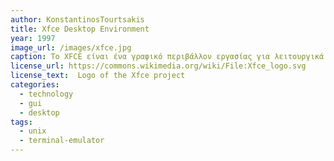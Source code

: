 ```yaml
---
author: KonstantinosTourtsakis
title: Xfce Desktop Environment
year: 1997
image_url: /images/xfce.jpg
caption: Το XFCE είναι ένα γραφικό περιβάλλον εργασίας για λειτουργικά συστήματα Unix ή βασισμένα στο Unix, όπως το Linux. Έχει δοθεί έμφαση στη χαμηλή χρήση πόρων και την ευκολία χρήσης. Ξεκίνησε να αναπτύσσεται το 1996 από τον Olivier Fourdan. Αποτελείται από πακέτα εφαρμογών που συνδυαζόμενα δίνουν την πλήρη λειτουργικότητα του περιβάλλοντος εργασίας, αλλά μπορούν να επιλεγούν ξεχωριστά ανάλογα με τις προσωπικές ανάγκες του χρήστη. Το XFCE, λόγω της χαμηλής χρήσης πόρων και των μικρών απαιτήσεων χρησιμοποιείται συχνά σε παλιούς υπολογιστές με περιορισμένες δυνατότητες.
license_url: https://commons.wikimedia.org/wiki/File:Xfce_logo.svg
license_text:  Logo of the Xfce project
categories:
  - technology
  - gui
  - desktop
tags:
  - unix
  - terminal-emulator
---
```


